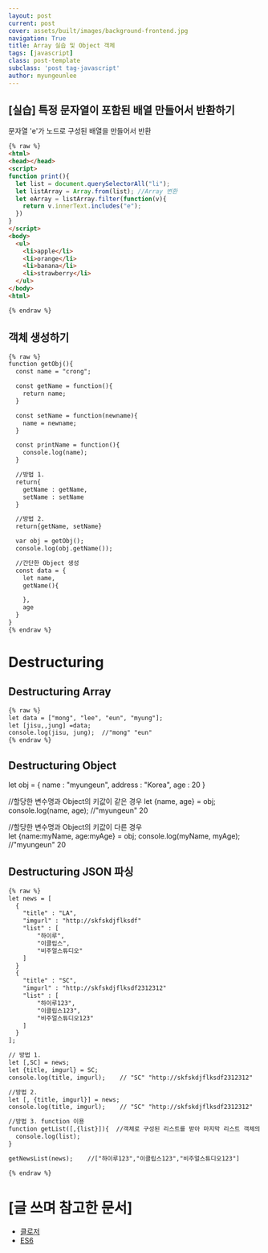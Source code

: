 ```yaml
---
layout: post
current: post
cover: assets/built/images/background-frontend.jpg
navigation: True
title: Array 실습 및 Object 객체
tags: [javascript]
class: post-template
subclass: 'post tag-javascript'
author: myungeunlee
---
```


## [실습] 특정 문자열이 포함된 배열 만들어서 반환하기
문자열 'e'가 노드로 구성된 배열을 만들어서 반환
```html
{% raw %}
<html>
<head></head>
<script>
function print(){
  let list = document.querySelectorAll("li");
  let listArray = Array.from(list); //Array 변환
  let eArray = listArray.filter(function(v){
    return v.innerText.includes("e");
  })
}
</script>
<body>
  <ul>
    <li>apple</li>
    <li>orange</li>
    <li>banana</li>
    <li>strawberry</li>
  </ul>
</body>
<html>

{% endraw %}
```

## 객체 생성하기
```html
{% raw %}
function getObj(){
  const name = "crong";

  const getName = function(){
    return name;
  }

  const setName = function(newname){
    name = newname;
  }

  const printName = function(){
    console.log(name);
  }

  //방법 1.
  return{
    getName : getName,
    setName : setName
  }

  //방법 2.
  return{getName, setName}

  var obj = getObj();
  console.log(obj.getName());

  //간단한 Object 생성
  const data = {
    let name,
    getName(){

    },
    age
  }
}
{% endraw %}
```

# Destructuring
## Destructuring Array

```html
{% raw %}
let data = ["mong", "lee", "eun", "myung"];
let [jisu,,jung] =data;
console.log(jisu, jung);  //"mong" "eun"
{% endraw %}
```

## Destructuring Object
let obj = {
  name : "myungeun",
  address : "Korea",
  age : 20
}

//할당한 변수명과 Object의 키값이 같은 경우
let {name, age} = obj;
console.log(name, age);         //"myungeun" 20

//할당한 변수명과 Object의 키값이 다른 경우  
let {name:myName, age:myAge} = obj;
console.log(myName, myAge);     //"myungeun" 20

## Destructuring JSON 파싱
```html
{% raw %}
let news = [
  {
    "title" : "LA",
    "imgurl" : "http://skfskdjflksdf"
    "list" : [
        "하이루",
        "이클립스",
        "비주얼스튜디오"
    ]
  }
  {
    "title" : "SC",
    "imgurl" : "http://skfskdjflksdf2312312"
    "list" : [
        "하이루123",
        "이클립스123",
        "비주얼스튜디오123"
    ]
  }
];

// 방법 1.
let [,SC] = news;
let {title, imgurl} = SC;
console.log(title, imgurl);    // "SC" "http://skfskdjflksdf2312312"

//방법 2.
let [, {title, imgurl}] = news;
console.log(title, imgurl);    // "SC" "http://skfskdjflksdf2312312"

//방법 3. function 이용
function getList([,{list}]){  //객체로 구성된 리스트를 받아 마지막 리스트 객체의 "list" value 값
  console.log(list);  
}

getNewsList(news);    //["하이루123","이클립스123","비주얼스튜디오123"]

{% endraw %}
```
# [글 쓰며 참고한 문서]
 - [클로저](https://hyunseob.github.io/2016/08/30/javascript-closure/)
 - [ES6](https://www.inflearn.com/course/es6-강좌-자바스크립트/)

